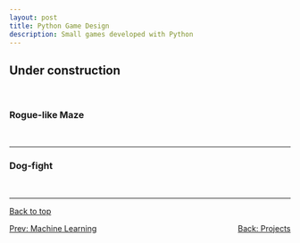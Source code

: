 ```yaml
---
layout: post
title: Python Game Design
description: Small games developed with Python
---
```



## Under construction

<br>

### Rogue-like Maze

<br>
<hr>

### Dog-fight

<br>

<hr>

<div>

  <a href="#top">Back to top</a>

  <p style="text-align:center; display: flex; justify-content: space-between">
    <a href="../5_project">Prev: Machine Learning</a>
    <a href="../">Back: Projects</a>
  </p>

</div>
